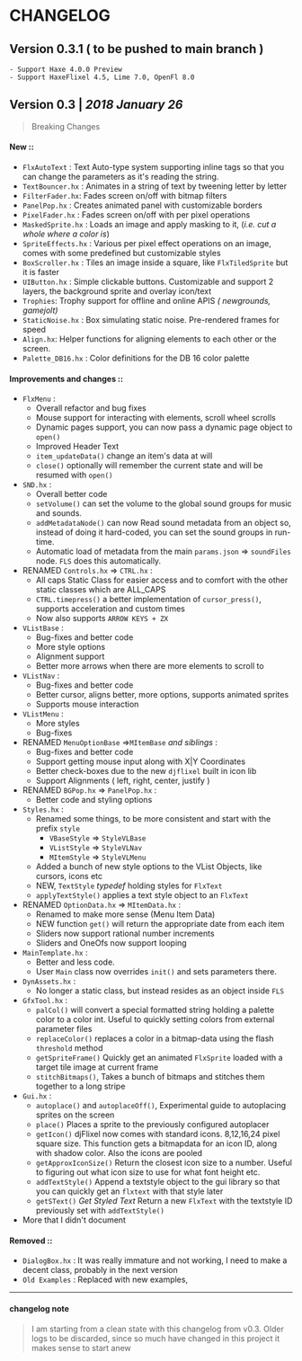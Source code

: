 # CHANGELOG

## Version 0.3.1 ( to be pushed to main branch )
	
	- Support Haxe 4.0.0 Preview
	- Support HaxeFlixel 4.5, Lime 7.0, OpenFl 8.0
	

## Version 0.3  | *2018 January 26*

> Breaking Changes

 #### New ::
 
 - `FlxAutoText` : Text Auto-type system supporting inline tags so that you can change the parameters as it's reading the string.
- `TextBouncer.hx` : Animates in a string of text by tweening letter by letter
- `FilterFader.hx`: Fades screen on/off with bitmap filters
- `PanelPop.hx` :  Creates animated panel with customizable borders
- `PixelFader.hx` : Fades screen on/off with per pixel operations
- `MaskedSprite.hx` : Loads an image and apply masking to it, (*i.e. cut a whole where a color is*)
- `SpriteEffects.hx` : Various per pixel effect operations on an image, comes with some predefined but customizable styles
- `BoxScroller.hx` : Tiles an image inside a square, like `FlxTiledSprite` but it is faster
- `UIButton.hx` : Simple clickable buttons. Customizable and support 2 layers, the background sprite and overlay icon/text
- `Trophies`: Trophy support for offline and online APIS *( newgrounds, gamejolt)*
- `StaticNoise.hx` : Box simulating static noise. Pre-rendered frames for speed
- `Align.hx`: Helper functions for aligning elements to each other or the screen.
- `Palette_DB16.hx` : Color definitions for the DB 16 color palette

#### Improvements and changes ::

- `FlxMenu` : 
	- Overall refactor and bug fixes
	- Mouse support for interacting with elements, scroll wheel scrolls
	- Dynamic pages support, you can now pass a dynamic page object to `open()`
	- Improved Header Text
	- `item_updateData()` change an item's data at will
	- `close()` optionally will remember the current state and will be resumed with `open()`
- `SND.hx` : 
	- Overall better code
	- `setVolume()` can set the volume to the global sound groups for music and sounds.
	- `addMetadataNode()` can now Read sound metadata from an object so, instead of doing it hard-coded, you can set the sound groups in run-time.
	- Automatic load of metadata from the main `params.json` ⇒ `soundFiles` node. `FLS` does this automatically.
- RENAMED  `Controls.hx` ⇒ `CTRL.hx` :
	- All caps Static Class for easier access and to comfort with the other static classes which are ALL_CAPS
	- `CTRL.timepress()` a better implementation of `cursor_press()`, supports acceleration and custom times
	- Now also supports `ARROW KEYS + ZX`
- `VListBase` :
	- Bug-fixes and better code
	- More style options
	- Alignment support
	- Better more arrows when there are more elements to scroll to
- `VListNav` :
	- Bug-fixes and better code
	- Better cursor, aligns better, more options, supports animated sprites
	- Supports mouse interaction
- `VListMenu` :
	- More styles
	- Bug-fixes
- RENAMED `MenuOptionBase` ⇒`MItemBase` *and siblings* :
	- Bug-fixes and better code
	- Support getting mouse input along with X|Y Coordinates
	- Better check-boxes due to the new `djflixel` built in icon lib
	- Support Alignments ( left, right, center, justify )
- RENAMED `BGPop.hx` ⇒ `PanelPop.hx` : 
	- Better code and styling options
- `Styles.hx` :
	- Renamed some things, to be more consistent and start with the prefix `style`
		- `VBaseStyle` ⇒ `StyleVLBase`
		- `VListStyle` ⇒ `StyleVLNav`
		- `MItemStyle` ⇒ `StyleVLMenu`
	- Added a bunch of new style options to the VList Objects, like cursors, icons etc
	- NEW, `TextStyle` *typedef* holding styles for `FlxText`
	- `applyTextStyle()` applies a text style object to an `FlxText`
- RENAMED `OptionData.hx`  ⇒ `MItemData.hx`  :
	- Renamed to make more sense (Menu Item Data)
	- NEW function `get()` will return the appropriate date from each item
	- Sliders now support rational number increments
	- Sliders and OneOfs now support looping
- `MainTemplate.hx` : 
	- Better and less code.
	- User `Main` class now overrides `init()` and sets parameters there.
- `DynAssets.hx` : 
	- No longer a static class, but instead resides as an object inside `FLS`
- `GfxTool.hx` : 
	-  `palCol()` will convert a special formatted string holding a palette color to a color int. Useful to quickly setting colors from external parameter files
	- `replaceColor()` replaces a color in a bitmap-data using the flash `threshold` method
	- `getSpriteFrame()` Quickly get an animated `FlxSprite` loaded with a target tile image at current frame
	- `stitchBitmaps()`, Takes a bunch of bitmaps and stitches them together to a long stripe
- `Gui.hx` : 
	- `autoplace()` and `autoplaceOff()`, Experimental guide to autoplacing sprites on the screen
	- `place()` Places a sprite to the previously configured autoplacer
	- `getIcon()` djFlixel now comes with standard icons. 8,12,16,24 pixel square size. This function gets a bitmapdata for an icon ID, along with shadow color. Also the icons are pooled
	- `getApproxIconSize()` Return the closest icon size to a number. Useful to figuring out what icon size to use for what font height etc.
	- `addTextStyle()` Append a textstyle object to the gui library so that you can quickly get an `flxtext` with that style later
	- `getSText()` *Get Styled Text* Return a new `FlxText` with the textstyle ID previously set with `addTextStyle()`
- More that I didn't document 

#### Removed ::

- `DialogBox.hx` : It was really immature and not working, I need to make a decent class, probably in the next version
- `Old Examples` : Replaced with new examples,


--- 

#### changelog note
> I am starting from a clean state with this changelog from v0.3. Older logs to be discarded, since so much have changed in this project it makes sense to start anew
